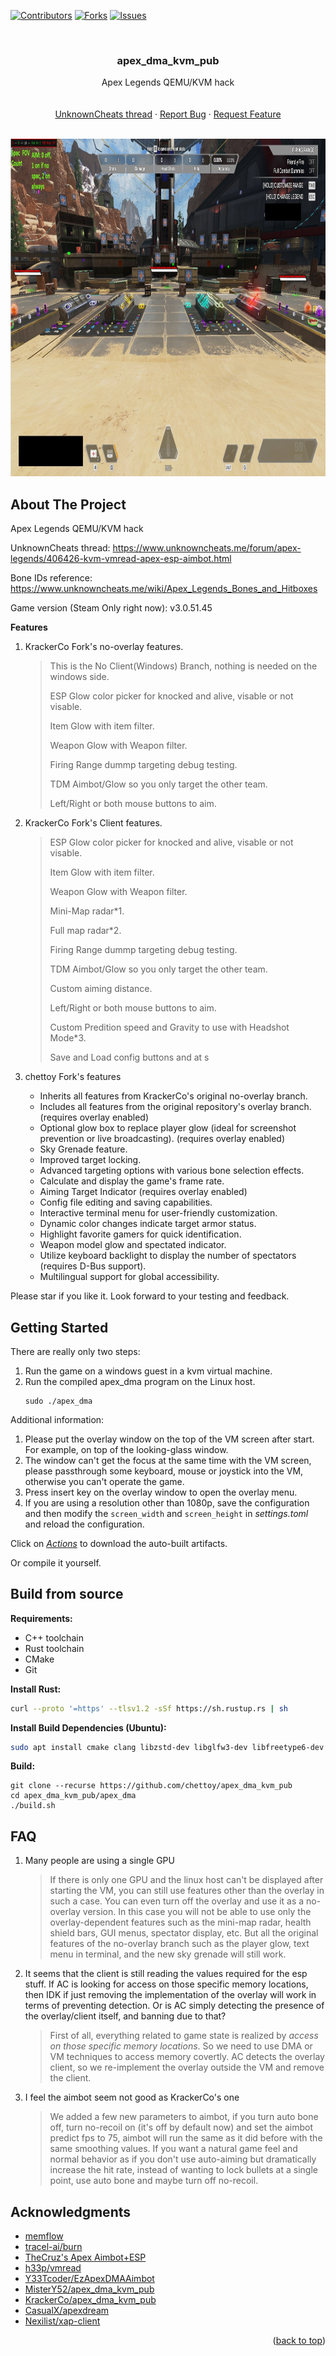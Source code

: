 <a name="readme-top"></a>

[![Contributors][contributors-shield]][contributors-url]
[![Forks][forks-shield]][forks-url]
[![Issues][issues-shield]][issues-url]

<br />
<div align="center">

  <h3 align="center">apex_dma_kvm_pub</h3>

  <p align="center">
    Apex Legends QEMU/KVM hack
    <br />
    <br />
    <br />
    <a href="https://www.unknowncheats.me/forum/apex-legends/406426-kvm-vmread-apex-esp-aimbot.html">UnknownCheats thread</a>
    ·
    <a href="https://github.com/chettoy/apex_dma_kvm_pub/issues">Report Bug</a>
    ·
    <a href="https://github.com/chettoy/apex_dma_kvm_pub/issues">Request Feature</a>
  </p>
</div>

<br />

<img src="Pictures/MainGameView.jpg" alt="Main View" width="960" height="540">

<br />



## About The Project
Apex Legends QEMU/KVM hack

UnknownCheats thread: https://www.unknowncheats.me/forum/apex-legends/406426-kvm-vmread-apex-esp-aimbot.html

Bone IDs reference: https://www.unknowncheats.me/wiki/Apex_Legends_Bones_and_Hitboxes

Game version (Steam Only right now): v3.0.51.45




 **Features**

1. KrackerCo Fork's no-overlay features.

    > This is the No Client(Windows) Branch, nothing is needed on the windows side.
    >
    > ESP Glow color picker for knocked and alive, visable or not visable.
    >
    > Item Glow with item filter.
    >
    > Weapon Glow with Weapon filter.
    >
    > Firing Range dummp targeting debug testing.
    >
    > TDM Aimbot/Glow so you only target the other team.
    >
    > Left/Right or both mouse buttons to aim.

2. KrackerCo Fork's Client features.

    > ESP Glow color picker for knocked and alive, visable or not visable.
    >
    > Item Glow with item filter.
    >
    > Weapon Glow with Weapon filter.
    >
    > Mini-Map radar*1.
    >
    > Full map radar*2.
    >
    > Firing Range dummp targeting debug testing.
    >
    > TDM Aimbot/Glow so you only target the other team.
    >
    > Custom aiming distance.
    >
    > Left/Right or both mouse buttons to aim.
    >
    > Custom Predition speed and Gravity to use with Headshot Mode*3.
    >
    > Save and Load config buttons and at s

3. chettoy Fork's features

    * Inherits all features from KrackerCo's original no-overlay branch.
    * Includes all features from the original repository's overlay branch. (requires overlay enabled)
    * Optional glow box to replace player glow (ideal for screenshot prevention or live broadcasting). (requires overlay enabled)
    * Sky Grenade feature.
    * Improved target locking.
    * Advanced targeting options with various bone selection effects.
    * Calculate and display the game's frame rate.
    * Aiming Target Indicator (requires overlay enabled)
    * Config file editing and saving capabilities.
    * Interactive terminal menu for user-friendly customization.
    * Dynamic color changes indicate target armor status.
    * Highlight favorite gamers for quick identification.
    * Weapon model glow and spectated indicator.
    * Utilize keyboard backlight to display the number of spectators (requires D-Bus support).
    * Multilingual support for global accessibility.



Please star if you like it.
Look forward to your testing and feedback.



## Getting Started

There are really only two steps:

1. Run the game on a windows guest in a kvm virtual machine.
2. Run the compiled apex_dma program on the Linux host.
    ```shell
    sudo ./apex_dma
    ```



Additional information:


1. Please put the overlay window on the top of the VM screen after start. For example, on top of the looking-glass window.
2. The window can't get the focus at the same time with the VM screen,  please passthrough some keyboard, mouse or joystick into the VM,  otherwise you can't operate the game.
3. Press insert key on the overlay window to open the overlay menu.
4. If you are using a resolution other than 1080p, save the configuration and then modify the `screen_width` and `screen_height` in *settings.toml* and reload the configuration.



Click on *[Actions](https://github.com/chettoy/apex_dma_kvm_pub/actions)* to download the auto-built artifacts.

Or compile it yourself.



## Build from source

**Requirements:**

* C++ toolchain
* Rust toolchain
* CMake
* Git

**Install Rust:**

```bash
curl --proto '=https' --tlsv1.2 -sSf https://sh.rustup.rs | sh
```

**Install Build Dependencies (Ubuntu):**

```bash
sudo apt install cmake clang libzstd-dev libglfw3-dev libfreetype6-dev libvulkan-dev libxrandr-dev libxinerama-dev libxcursor-dev libxi-dev libxext-dev wayland-protocols libwayland-dev libxkbcommon-dev
```

**Build:**

```shell
git clone --recurse https://github.com/chettoy/apex_dma_kvm_pub
cd apex_dma_kvm_pub/apex_dma
./build.sh
```



## FAQ

1. Many people are using a single GPU

    > If there is only one GPU and the linux host can't be displayed after  starting the VM, you can still use features other than the overlay in  such a case.
    > You can even turn off the overlay and use it as a no-overlay version.
    > In this case you will not be able to use only the overlay-dependent  features such as the mini-map radar, health shield bars, GUI menus,  spectator display, etc. But all the original features of the no-overlay  branch such as the player glow, text menu in terminal, and the new sky  grenade will still work.

2. It seems that the client is still reading the values required for the esp stuff. If AC is looking for access on those specific memory locations, then IDK if just removing the implementation of the overlay will work in  terms of preventing detection. Or is AC simply detecting the presence of the overlay/client itself, and banning due to that?

    > First of all, everything related to game state is realized by *access on those specific memory locations*. So we need to use DMA or VM techniques to access memory covertly.
    > AC detects the overlay client, so we re-implement the overlay outside the VM and remove the client.

3.  I feel the aimbot seem not good as KrackerCo's one

    > We added a few new parameters to aimbot, if you turn auto bone off, turn no-recoil on (it's off by default now) and set the aimbot predict fps to 75, aimbot will run the same as it did before with the same smoothing values.
    > If you want a natural game feel and normal behavior as if you don't use auto-aiming but dramatically increase the hit rate, instead of wanting to lock bullets at a single point, use auto bone and maybe turn off no-recoil.



## Acknowledgments


* [memflow](https://github.com/memflow/memflow)
* [tracel-ai/burn](https://github.com/tracel-ai/burn)
* [TheCruz's Apex Aimbot+ESP](https://www.unknowncheats.me/forum/apex-legends/369786-apex-directx-wallhack-smooth-aimbot-source.html)
* [h33p/vmread](https://github.com/h33p/vmread)
* [Y33Tcoder/EzApexDMAAimbot](https://github.com/Y33Tcoder/EzApexDMAAimbot)
* [MisterY52/apex_dma_kvm_pub](https://github.com/MisterY52/apex_dma_kvm_pub)
* [KrackerCo/apex_dma_kvm_pub](https://github.com/KrackerCo/apex_dma_kvm_pub)
* [CasualX/apexdream](https://github.com/CasualX/apexdream)
* [Nexilist/xap-client](https://github.com/Nexilist/xap-client)


<p align="right">(<a href="#readme-top">back to top</a>)</p>

<!-- MARKDOWN LINKS & IMAGES -->
[contributors-shield]: https://img.shields.io/github/contributors/chettoy/apex_dma_kvm_pub.svg?style=for-the-badge
[contributors-url]: https://github.com/chettoy/apex_dma_kvm_pub/graphs/contributors
[forks-shield]: https://img.shields.io/github/forks/chettoy/apex_dma_kvm_pub.svg?style=for-the-badge
[forks-url]: https://github.com/chettoy/apex_dma_kvm_pub/network/members
[stars-shield]: https://img.shields.io/github/starschettoy/apex_dma_kvm_pub.svg?style=for-the-badge
[stars-url]: https://github.com/chettoy/apex_dma_kvm_pub/stargazers
[issues-shield]: https://img.shields.io/github/issues/chettoy/apex_dma_kvm_pub.svg?style=for-the-badge
[issues-url]: https://github.com/chettoy/apex_dma_kvm_pub/issues
[license-shield]: https://img.shields.io/github/license/chettoy/apex_dma_kvm_pub.svg?style=for-the-badge
[license-url]: https://github.com/chettoy/apex_dma_kvm_pub/blob/main/LICENSE.txt
